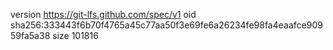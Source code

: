 version https://git-lfs.github.com/spec/v1
oid sha256:333443f6b70f4765a45c77aa50f3e69fe6a26234fe98fa4eaafce90959fa5a38
size 101816
